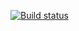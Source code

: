 [![Build status](https://ci.appveyor.com/api/projects/status/5y2yw49tppiu0nfy?svg=true)](https://ci.appveyor.com/project/NikitkaGordeev/postmanecho)